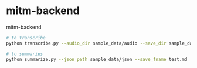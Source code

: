 # mitm-backend
mitm-backend

```bash
# to transcribe
python transcribe.py --audio_dir sample_data/audio --save_dir sample_data/json

# to summaries
python summarize.py --json_path sample_data/json --save_fname test.md
```